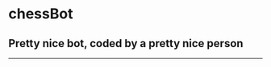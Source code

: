 # chessBot
## Pretty nice bot, coded by a pretty nice person
-------------------------------------------------

